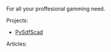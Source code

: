 For all your proffesional gamming need.

Projects:

 * [PySdfScad](https://github.com/traverseda/PySdfScad)

Articles:
